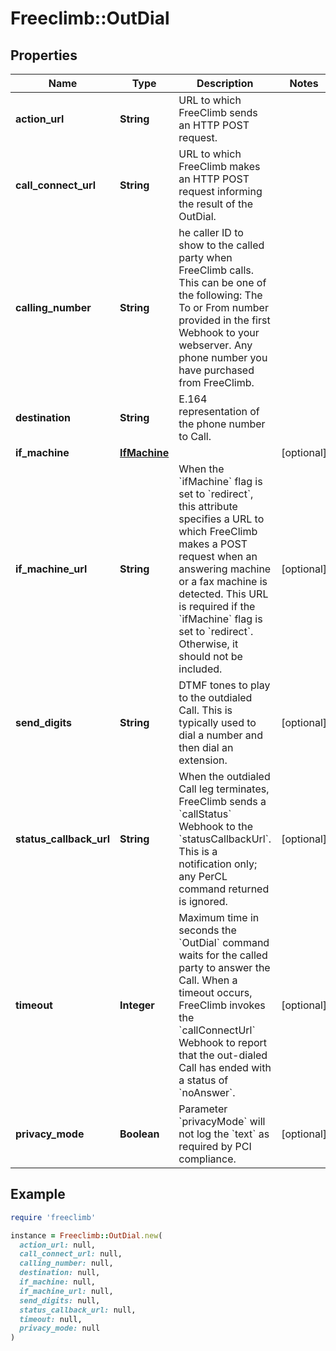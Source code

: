 # Freeclimb::OutDial

## Properties

| Name | Type | Description | Notes |
| ---- | ---- | ----------- | ----- |
| **action_url** | **String** | URL to which FreeClimb sends an HTTP POST request.  |  |
| **call_connect_url** | **String** | URL to which FreeClimb makes an HTTP POST request informing the result of the OutDial. |  |
| **calling_number** | **String** | he caller ID to show to the called party when FreeClimb calls. This can be one of the following: The To or From number provided in the first Webhook to your webserver. Any phone number you have purchased from FreeClimb. |  |
| **destination** | **String** | E.164 representation of the phone number to Call.  |  |
| **if_machine** | [**IfMachine**](IfMachine.md) |  | [optional] |
| **if_machine_url** | **String** | When the &#x60;ifMachine&#x60; flag is set to &#x60;redirect&#x60;, this attribute specifies a URL to which FreeClimb makes a POST request when an answering machine or a fax machine is detected. This URL is required if the &#x60;ifMachine&#x60; flag is set to &#x60;redirect&#x60;. Otherwise, it should not be included. | [optional] |
| **send_digits** | **String** | DTMF tones to play to the outdialed Call. This is typically used to dial a number and then dial an extension. | [optional] |
| **status_callback_url** | **String** | When the outdialed Call leg terminates, FreeClimb sends a &#x60;callStatus&#x60; Webhook to the &#x60;statusCallbackUrl&#x60;. This is a notification only; any PerCL command returned is ignored. | [optional] |
| **timeout** | **Integer** | Maximum time in seconds the &#x60;OutDial&#x60; command waits for the called party to answer the Call. When a timeout occurs, FreeClimb invokes the &#x60;callConnectUrl&#x60; Webhook to report that the out-dialed Call has ended with a status of &#x60;noAnswer&#x60;. | [optional] |
| **privacy_mode** | **Boolean** | Parameter &#x60;privacyMode&#x60; will not log the &#x60;text&#x60; as required by PCI compliance. | [optional] |

## Example

```ruby
require 'freeclimb'

instance = Freeclimb::OutDial.new(
  action_url: null,
  call_connect_url: null,
  calling_number: null,
  destination: null,
  if_machine: null,
  if_machine_url: null,
  send_digits: null,
  status_callback_url: null,
  timeout: null,
  privacy_mode: null
)
```

